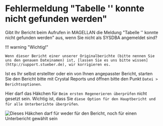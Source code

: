 # Fehlermeldung "Tabelle '' konnte nicht gefunden werden"

Gibt Ihr Bericht beim Aufrufen in MAGELLAN die Meldung "Tabelle '' konnte nicht gefunden werden" aus, wenn Sie nicht als SYSDBA angemeldet sind? 

!!! warning "Wichtig!"

    Wenn dieser Bericht einer unserer Originalberichte (bitte nennen Sie uns den genauen Dateinamen) ist, [lassen Sie es uns bitte wissen](http://support.stueber.de), wir korrigieren es.

Ist es Ihr selbst erstellter oder ein von Ihnen angepasster Bericht, starten Sie den Bericht bitte mit Crystal Reports und öffnen bitte den Punkt `Datei > Berichtsoptionen`.

Hier darf das Häkchen für `Beim ersten Regenerieren überprüfen` nicht gesetzt sein. Wichtig ist, dass Sie `diese Option für den Hauptbericht und für alle Unterberichte überprüfen`.

![Dieses Häkchen darf für weder für den Bericht, noch für einen Unterbericht gewählt sein ](/assets/images/cr.beim.ersten.regenerieren.png)